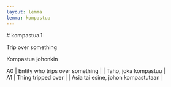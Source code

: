 ```yaml
---
layout: lemma
lemma: kompastua
---
```


<div class="sense">
# <span class="sensename">kompastua.1</span>

<span class="description">Trip over something</span>

<span class="description">Kompastua johonkin</span>

A0 | Entity who trips over something |   | Taho, joka kompastuu |  
A1 | Thing tripped over |   | Asia tai esine, johon kompastutaan |  

</div>

